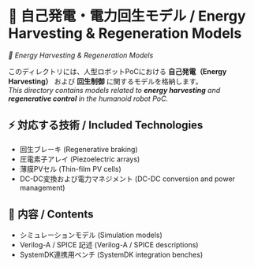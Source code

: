 # 🔋 自己発電・電力回生モデル / Energy Harvesting & Regeneration Models
*🔋 Energy Harvesting & Regeneration Models*

このディレクトリには、人型ロボットPoCにおける **自己発電（Energy Harvesting）** および **回生制御** に関するモデルを格納します。  
*This directory contains models related to **energy harvesting** and **regenerative control** in the humanoid robot PoC.*

## ⚡ 対応する技術 / Included Technologies
- 回生ブレーキ (Regenerative braking)
- 圧電素子アレイ (Piezoelectric arrays)
- 薄膜PVセル (Thin-film PV cells)
- DC-DC変換および電力マネジメント (DC-DC conversion and power management)

## 📂 内容 / Contents
- シミュレーションモデル (Simulation models)
- Verilog-A / SPICE 記述 (Verilog-A / SPICE descriptions)
- SystemDK連携用ベンチ (SystemDK integration benches)
